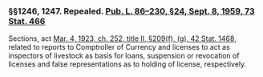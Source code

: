 ### §§1246, 1247. Repealed. [Pub. L. 86–230, §24, Sept. 8, 1959, 73 Stat. 466](/statviewer.htm?volume=73&page=466) ###

Sections, act [Mar. 4, 1923, ch. 252, title II, §209(f), (g), 42 Stat. 1468](/statviewer.htm?volume=42&page=1468), related to reports to Comptroller of Currency and licenses to act as inspectors of livestock as basis for loans, suspension or revocation of licenses and false representations as to holding of license, respectively.